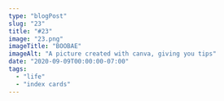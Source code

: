 ```yaml
---
type: "blogPost"
slug: "23"
title: "#23"
image: "23.png"
imageTitle: "BOOBAE"
imageAlt: "A picture created with canva, giving you tips"
date: "2020-09-09T00:00:00-07:00"
tags:
  - "life"
  - "index cards"
---
```



